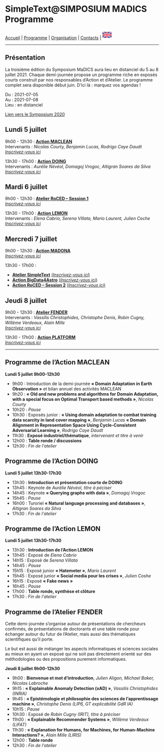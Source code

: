 
# SimpleText@SIMPOSIUM MADICS Programme

[Accueil](https://simpletext-madics.github.io/2021/simposium-madics/fr) | [Programme](https://simpletext-madics.github.io/2021/simposium-madics/fr/program) | [Organisation](https://simpletext-madics.github.io/2021/simposium-madics/fr/organisation) | [Contacts](https://simpletext-madics.github.io/2021/simposium-madics/fr/contacts) | [<img src="../EN.png" width="30">](https://simpletext-madics.github.io/2021/simposium-madics/en/program)

---

## Présentation
La troisième édition du Symposium MaDICS aura lieu en distanciel du 5 au 8 juillet 2021. Chaque demi-journée propose un programme riche en exposés courts construit par nos responsables d’Action et d’Atelier. Le programme complet sera disponible début juin. D’ici là : marquez vos agendas !

Du : 2021-07-05  
Au : 2021-07-08  
Lieu : en distanciel

[Lien vers le Symposium 2020](https://www.madics.fr/event/titre1590987414-8992/)

## Lundi 5 juillet
9h00 - 12h30 : **[Action MACLEAN](https://www.madics.fr/actions/maclean/)**   
Intervenants : *Nicolas Courty, Benjamin Lucas, Rodrigo Caye Daudt*   
[*Inscrivez-vous ici*](https://www.madics.fr/manifestations/organisation/inscription/?manif=1617704707.3351&group=MACLEAN)

13h30 - 17h00 : **[Action DOING](https://www.madics.fr/actions/doing/)**   
Intervenants : *Aurélie Névéol, Domagoj Vrogoc, Altigran Soares da Silva*   
[*Inscrivez-vous ici*](https://www.madics.fr/manifestations/organisation/inscription/?manif=1617704707.3351&group=DOING)

## Mardi 6 juillet
9h00 - 12h30 : **[Atelier RoCED – Session 1](https://www.madics.fr/ateliers/roced/)**   
[*Inscrivez-vous ici*](https://www.madics.fr/manifestations/organisation/inscription/?manif=1617704707.3351&group=RoCED)

13h30 - 17h00 : **[Action LEMON](https://www.madics.fr/actions/lemon/)**   
Intervenants : *Elena Cabrio, Serena Villata, Mario Laurent, Julien Coche*   
[*Inscrivez-vous ici*](https://www.madics.fr/manifestations/organisation/inscription/?manif=1617704707.3351&group=LEMON)

## Mercredi 7 juillet
9h00 - 12h30 : **[Action MADONA](https://www.madics.fr/actions/madona/)**   
[*Inscrivez-vous ici*](https://www.madics.fr/manifestations/organisation/inscription/?manif=1617704707.3351&group=MADONA)

13h30 - 17h00 :
* **[Atelier SimpleText](https://www.madics.fr/ateliers/simpletext/)** [(*Inscrivez-vous ici*)](https://www.madics.fr/manifestations/organisation/inscription/?manif=1617704707.3351&group=SimpleText)
* **[Action BigData4Astro](https://www.madics.fr/actions/bigdata4astro/)** [(*Inscrivez-vous ici*)](https://www.madics.fr/manifestations/organisation/inscription/?manif=1617704707.3351&group=BigData4Astro)
* **[Action RoCED – Session 2](https://www.madics.fr/ateliers/RoCED/)** [(*Inscrivez-vous ici*)](https://www.madics.fr/manifestations/organisation/inscription/?manif=1617704707.3351&group=RoCED%202)

## Jeudi 8 juillet
9h00 - 12h30 : **[Atelier FENDER](https://www.madics.fr/ateliers/fender/)**   
Intervenants : *Vassilis Christophides, Christophe Denis, Robin Cugny, Willème Verdeaux, Alain Mille*   
[*Inscrivez-vous ici*](https://www.madics.fr/manifestations/organisation/inscription/?manif=1617704707.3351&group=FENDER)

13h30 - 17h00 : **[Action PLATFORM](https://www.madics.fr/actions/platform/)**   
[*Inscrivez-vous ici*](https://www.madics.fr/manifestations/organisation/inscription/?manif=1617704707.3351&group=PLATFORM)

---

## Programme de l’Action MACLEAN
**Lundi 5 juillet 9h00-12h30**  
* 9h00 : Introduction de la demi-journée **«&nbsp;Domain Adaptation in Earth Observation&nbsp;»** et bilan annuel des activités MACLEAN  
* 9h20 : **«&nbsp;Old and new problems and algorithms for Domain Adaptation, with a special focus on Optimal Transport based methods&nbsp;»**, *Nicolas Courty*  
* 10h20 : *Pause*  
* 10h30 : Exposés junior :
**«&nbsp;Using domain adaptation to combat training data scarcity in land cover mapping&nbsp;»**, *Benjamin Lucas*
**«&nbsp;Domain Alignment in Representation Space Using Cycle-Consistent Adversarial Learning&nbsp;»**, *Rodrigo Caye Daudt*  
* 11h30 : **Exposé industriel/thématique**, *intervenant et titre à venir*  
* 12h00 : **Table ronde / discussions**  
* 12h30 : *Fin de l'atelier*

## Programme de l’Action DOING
**Lundi 5 juillet 13h30-17h30**  
* 13h30 : **Introduction et présentation courte de DOING**  
* 13h45 : Keynote de *Aurélie Névéol, titre à péciser*
* 14h45 : Keynote **«&nbsp;Querying graphs with data&nbsp;»**, *Domagoj Vrogoc*
* 15h45 : *Pause*  
* 16h00 : Turoriel **«&nbsp;Natural language processing and databases&nbsp;»**, *Altigran Soares da Silva*
* 17h30 : *Fin de l'atelier*

## Programme de l’Action LEMON
**Lundi 5 juillet 13h30-17h30**  
* 13h30 : **Introduction de l’Action LEMON**  
* 13h45 : Exposé de *Elena Cabrio*
* 14h15 : Exposé de *Serena Villata*
* 14h45 : *Pause*
* 15h15 : Exposé junior **«&nbsp;Hatemeter&nbsp;»**, *Mario Laurent*
* 15h45 : Exposé junior **«&nbsp;Social media pour les crises&nbsp;»**, *Julien Coshe*
* 16h15 : Exposé **«&nbsp;Fake news&nbsp;»**
* 16h45 : *Pause*  
* 17h00 : **Table ronde, synthèse et clôture**
* 17h30 : *Fin de l'atelier*

## Programme de l’Atelier FENDER
Cette demi-journée s’organise autour de présentations de chercheurs confirmés, de présentations de doctorants et une table ronde pour échanger autour du futur de l’Atelier, mais aussi des thématiques scientifiques qu’il porte.

Le but est aussi de mélanger les aspects informatiques et sciences sociales au mieux en ayant un exposé qui ne soit pas directement orienté sur des méthodologies ou des propositions purement informatiques.  

**Jeudi 8 juillet 9h00-12h30**  
* 9h00 : **Bienvenue et mot d’introduction**, *Julien Aligon, Michael Baker, Nicolas Labroche*
* 9h15 : **«&nbsp;Explainable Anomaly Detection (xAD)&nbsp;»**, *Vassilis Christophides (INRIA)*
* 9h45 : **«&nbsp;Epistémologie et philosophie des sciences de l’apprentissage machine&nbsp;»**, *Christophe Denis (LIP6, GT explicabilité GdR IA)*
* 10h15 : *Pause*  
* 10h30 : Exposé de *Robin Cugny (IRIT), titre à préciser*
* 11h00 : **«&nbsp;Explainable Recommender Systems&nbsp;»**, *Willème Verdeaux (LIFAT)*
* 11h30 : **«&nbsp;Explanation for Humans, for Machines, for Human-Machine Interactions?&nbsp;»**, *Alain Mille (LIRIS)*
* 12h00 : **Table ronde**  
* 12h30 : *Fin de l'atelier*
